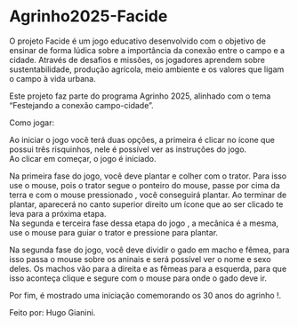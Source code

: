 # Agrinho2025-Facide

O projeto Facide é um jogo educativo desenvolvido com o objetivo de ensinar de forma lúdica sobre a importância da conexão entre o campo e a cidade. Através de desafios e missões, os jogadores aprendem sobre sustentabilidade, produção agrícola, meio ambiente e os valores que ligam o campo à vida urbana.     

Este projeto faz parte do programa Agrinho 2025, alinhado com o tema “Festejando a conexão campo-cidade”.

Como jogar:    

Ao iniciar o jogo você terá duas opções, a primeira é clicar no ícone que possui três risquinhos, nele é possível ver as instruções do jogo.    
Ao clicar em começar, o jogo é iniciado.    

Na primeira fase do jogo, você deve plantar e colher com o trator. Para isso use o mouse, pois o trator segue o ponteiro do mouse, passe por cima da terra e com o mouse pressionado , você conseguirá plantar. Ao terminar de plantar, aparecerá no canto superior direito um ícone que ao ser clicado te leva para a próxima etapa.     
Na segunda e terceira fase dessa etapa do jogo , a mecânica é a mesma, use o mouse para guiar o trator e pressione para plantar.   

Na segunda fase do jogo, você deve dividir o gado em macho e fêmea, para isso passa o mouse sobre os aninais e será possível ver o nome e sexo deles. Os machos vão para a direita e as fêmeas para a esquerda, para que isso aconteça clique e segure com o mouse para onde o gado deve ir.

Por fim, é mostrado uma iniciação comemorando os 30 anos do agrinho !.

Feito por: Hugo Gianini. 
